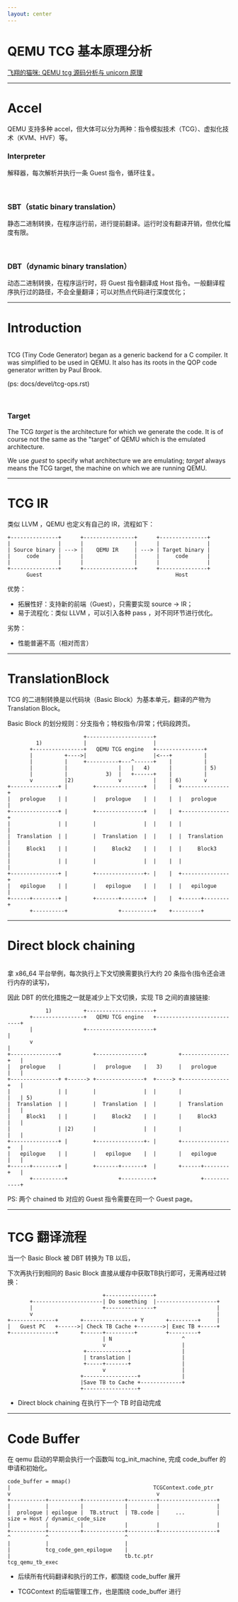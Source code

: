```yaml
---
layout: center
---
```


# QEMU TCG 基本原理分析

[飞翔的猫咪: QEMU tcg 源码分析与 unicorn 原理](https://bbs.kanxue.com/thread-277163.html)

---

# Accel

QEMU 支持多种 accel，但大体可以分为两种：指令模拟技术（TCG）、虚拟化技术（KVM、HVF）等。

### Interpreter

解释器，每次解析并执行一条 Guest 指令，循环往复。

<br>

### SBT（static binary translation）

静态二进制转换，在程序运行前，进行提前翻译。运行时没有翻译开销，但优化幅度有限。

<br>

### DBT（dynamic binary translation）

动态二进制转换，在程序运行时，将 Guest 指令翻译成 Host 指令。一般翻译程序执行过的路径，不会全量翻译；可以对热点代码进行深度优化；


---

# Introduction

<br>
TCG (Tiny Code Generator) began as a generic backend for a C compiler.
It was simplified to be used in QEMU.  It also has its roots in the
QOP code generator written by Paul Brook.

(ps: docs/devel/tcg-ops.rst)

<br>

### Target

The TCG *target* is the architecture for which we generate the code.
It is of course not the same as the "target" of QEMU which is the
emulated architecture.

We use *guest* to specify what architecture we are
emulating; *target* always means the TCG target, the machine on which
we are running QEMU.

---

# TCG IR

类似 LLVM ，QEMU 也定义有自己的 IR，流程如下：

```
+---------------+      +----------------+      +---------------+
|               |      |                |      |               |
| Source binary | ---> |    QEMU IR     | ---> | Target binary |
|     code      |      |                |      |     code      |
|               |      |                |      |               |
+---------------+      +----------------+      +---------------+
      Guest                                          Host       
```

优势：

- 拓展性好：支持新的前端（Guest），只需要实现 source -> IR；
- 易于流程化：类似 LLVM ，可以引入各种 pass ，对不同环节进行优化。

劣势：

- 性能普遍不高（相对而言）


---

# TranslationBlock

TCG 的二进制转换是以代码块（Basic Block）为基本单元，翻译的产物为 Translation Block。

Basic Block 的划分规则：分支指令；特权指令/异常；代码段跨页。

```
                        +---------------------+                                     
         1)             |                     |                                     
       +----------------+   QEMU TCG engine   +---------------+                     
       |          +---->|                     |<---+          |                     
       |          |     +----------+---^------+    |          |                     
       |          |                |   |   4)      |          | 5)                  
       |          |            3)  |   +------+    |          |                     
       v          |2)              v          |    | 6)       v                     
+---------------+ |        +---------------+  |    |  +---------------+             
|   prologue    | |        |   prologue    |  |    |  |   prologue    |             
+---------------+ |        +---------------+  |    |  +---------------+             
|               | |        |               |  |    |  |               |             
|  Translation  | |        |  Translation  |  |    |  |  Translation  |             
|     Block1    | |        |     Block2    |  |    |  |     Block3    |             
|               | |        |               |  |    |  |               |             
+---------------+ |        +---------------+- |    |  +---------------+             
|   epilogue    | |        |   epilogue    |  |    |  |   epilogue    |             
+------+--------+ |        +-------+-------+  |    |  +------+--------+             
       +----------+                +----------+    +---------+                      
```

---

# Direct block chaining
<br>
拿 x86_64 平台举例，每次执行上下文切换需要执行大约 20 条指令(指令还会进行内存的读写)，

因此 DBT 的优化措施之一就是减少上下文切换，实现 TB 之间的直接链接:

```
            1)          +---------------------+                                 
       +----------------+   QEMU TCG engine   +---------------------------+     
       |                +---------------------+                           |     
       v                                                                  |     
+---------------+          +---------------+          +---------------+   |     
|   prologue    |          |   prologue    |   3)     |   prologue    |   |     
+---------------+ +------> +---------------+  +-----> +---------------+   |     
|               | |        |               |  |       |               |   | 5)  
|  Translation  | |        |  Translation  |  |       |  Translation  |   |     
|     Block1    | |        |     Block2    |  |       |     Block3    |   |     
|               | |2)      |               |  |       |               |   |     
+---------------+ |        +---------------+- |       +---------------+   |     
|   epilogue    | |        |   epilogue    |  |       |   epilogue    |   |     
+------+--------+ |        +-------+-------+  |       +------+--------+   |     
       +----------+                +----------+              +------------+     
```

PS: 两个 chained tb 对应的 Guest 指令需要在同一个 Guest page。

---

# TCG 翻译流程

当一个 Basic Block 被 DBT 转换为 TB 以后，

下次再执行到相同的 Basic Block 直接从缓存中获取TB执行即可，无需再经过转换：

```
                              +---------------+                    
       +----------------------| Do something  |-------------------+
       |                      +---------------+                   |
       v                                                          |
+--------------+       +----------------+ Y       +---------+     |
|   Guest PC   +------>| Check TB Cache +-------->| Exec TB +-----+
+--------------+       +------+---------+         +---------+      
                              | N                      ^           
                              v                        |           
                        +-------------+                |           
                        | translation |                |           
                        +-----+-------+                |           
                              v                        |           
                       +-----------------+             |           
                       |Save TB to Cache +-------------+           
                       +-----------------+                         
```

- Direct block chaining 在执行下一个 TB 时自动完成

---

# Code Buffer

在 qemu 启动的早期会执行一个函数叫 tcg_init_machine, 完成 code_buffer 的申请和初始化。

```
code_buffer = mmap()                                               
|                                             TCGContext.code_ptr  
v                                              v                   
+-----------+----------+-------------+---------+------------------+
|           |          |             |         |                  |
|  prologue | epilogue |  TB.struct  | TB.code |     ...          | size = Host / dynamic_code_size
|           |          |             |         |                  |
+-----------+----------+-------------+---------+------------------+
^           ^                        ^                             
|           |                        |                             
|           tcg_code_gen_epilogue    |                             
|                                    tb.tc.ptr                     
tcg_qemu_tb_exec                                                   
```

- 后续所有代码翻译和执行的工作，都围绕 code_buffer 展开

- TCGContext 的后端管理工作，也是围绕 code_buffer 进行

